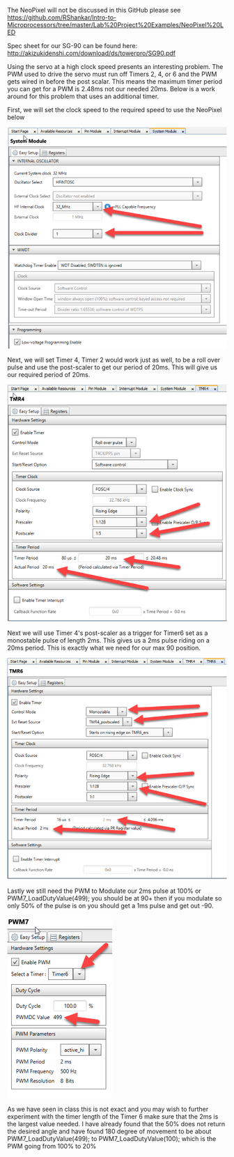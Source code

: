 The NeoPixel will not be discussed in this GitHub please see https://github.com/RShankar/Intro-to-Microprocessors/tree/master/Lab%20Project%20Examples/NeoPixel%20LED

Spec sheet for our SG-90 can be found here: http://akizukidenshi.com/download/ds/towerpro/SG90.pdf

Using the servo at a high clock speed presents an interesting problem. The PWM used to drive the servo must run off Timers 2, 4, or 6 and the PWM gets wired in before the post scalar. This means the maximum timer period you can get for a PWM is 2.48ms not our needed 20ms. Below is a work around for this problem that uses an additional timer.

First, we will set the clock speed to the required speed to use the NeoPixel below

![alt text](https://github.com/RShankar/Intro-to-Microprocessors/blob/master/Lab%20Project%20Examples/Using%20The%20Servo%20with%20a%20Neopixel/S1.png)


Next, we will set Timer 4, Timer 2 would work just as well, to be a roll over pulse and use the post-scaler to get our period of 20ms. This will give us our required period of 20ms.

![alt text](https://github.com/RShankar/Intro-to-Microprocessors/blob/master/Lab%20Project%20Examples/Using%20The%20Servo%20with%20a%20Neopixel/S2.png)

Next we will use Timer 4's post-scaler as a trigger for Timer6 set as a monostable pulse of length 2ms. This gives us a 2ms pulse riding on a 20ms period. This is exactly what we need for our max 90 position.

![alt text](https://github.com/RShankar/Intro-to-Microprocessors/blob/master/Lab%20Project%20Examples/Using%20The%20Servo%20with%20a%20Neopixel/S3.png)


Lastly we still need the PWM to Modulate our 2ms pulse at 100% or PWM7_LoadDutyValue(499); you should be at 90+ then if you modulate so only 50% of the pulse is on you should get a 1ms pulse and get out -90.

![alt text](https://github.com/RShankar/Intro-to-Microprocessors/blob/master/Lab%20Project%20Examples/Using%20The%20Servo%20with%20a%20Neopixel/S4.png)


As we have seen in class this is not exact and you may wish to further experiment with the timer length of the Timer 6 make sure that the 2ms is the largest value needed.
I have already found that the 50% does not return the desired angle and have found 180 degree of movement to be about 
PWM7_LoadDutyValue(499); to PWM7_LoadDutyValue(100); which is the PWM going from 100% to 20%
